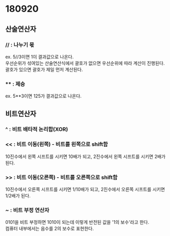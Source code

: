 # 180920

## 산술연산자  
### // : 나누기 몫  
ex. 5//3이면 1이 결과값으로 나온다.  
우선순위가 섞여있는 산술연산식에서 괄호가 없으면 우선순위에 따라 계산이 진행된다. 괄호가 있으면 괄호가 제일 먼저 계산된다.  
### ** : 제승  
ex. 5**3이면 125가 결과값으로 나온다.

## 비트연산자

### ^ : 비트 배타적 논리합(XOR)  
### << : 비트 이동(왼쪽) - 비트를 왼쪽으로 shift함  
10진수에서 왼쪽 시프트를 시키면 10배가 되고, 2진수에서 왼쪽 시프트를 시키면 2배가 된다.  
### \>\> : 비트 이동(오른쪽) - 비트를 오른쪽으로 shift함  
10진수에서 오른쪽 시프트를 시키면 1/10배가 되고, 2진수에서 오른쪽 시프트를 시키면 1/2배가 된다.  
### ~ : 비트 부정 연산자  
0101을 비트 부정하면 1010이 되는데 이렇게 반전된 값을 '1의 보수'라고 한다.  
컴퓨터 내부에서는 음수를 2의 보수로 표현한다.
